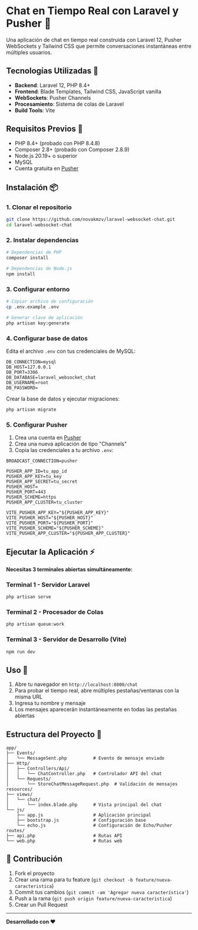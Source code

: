 # Chat en Tiempo Real con Laravel y Pusher 🚀

Una aplicación de chat en tiempo real construida con Laravel 12, Pusher WebSockets y Tailwind CSS que permite conversaciones instantáneas entre múltiples usuarios.


## Tecnologías Utilizadas 🔧

- **Backend**: Laravel 12, PHP 8.4+
- **Frontend**: Blade Templates, Tailwind CSS, JavaScript vanilla
- **WebSockets**: Pusher Channels
- **Procesamiento**: Sistema de colas de Laravel
- **Build Tools**: Vite

## Requisitos Previos 📝

- PHP 8.4+ (probado con PHP 8.4.8)
- Composer 2.8+ (probado con Composer 2.8.9)
- Node.js 20.19+ o superior
- MySQL
- Cuenta gratuita en [Pusher](https://pusher.com)

## Instalación 📦️

### 1. Clonar el repositorio
```bash
git clone https://github.com/novakmzv/laravel-websocket-chat.git
cd laravel-websocket-chat
```

### 2. Instalar dependencias
```bash
# Dependencias de PHP
composer install

# Dependencias de Node.js
npm install
```

### 3. Configurar entorno
```bash
# Copiar archivo de configuración
cp .env.example .env

# Generar clave de aplicación
php artisan key:generate
```

### 4. Configurar base de datos
Edita el archivo `.env` con tus credenciales de MySQL:
```env
DB_CONNECTION=mysql
DB_HOST=127.0.0.1
DB_PORT=3306
DB_DATABASE=laravel_websocket_chat
DB_USERNAME=root
DB_PASSWORD=
```

Crear la base de datos y ejecutar migraciones:
```bash
php artisan migrate
```

### 5. Configurar Pusher
1. Crea una cuenta en [Pusher](https://pusher.com)
2. Crea una nueva aplicación de tipo "Channels"
3. Copia las credenciales a tu archivo `.env`:

```env
BROADCAST_CONNECTION=pusher

PUSHER_APP_ID=tu_app_id
PUSHER_APP_KEY=tu_key
PUSHER_APP_SECRET=tu_secret
PUSHER_HOST=
PUSHER_PORT=443
PUSHER_SCHEME=https
PUSHER_APP_CLUSTER=tu_cluster

VITE_PUSHER_APP_KEY="${PUSHER_APP_KEY}"
VITE_PUSHER_HOST="${PUSHER_HOST}"
VITE_PUSHER_PORT="${PUSHER_PORT}"
VITE_PUSHER_SCHEME="${PUSHER_SCHEME}"
VITE_PUSHER_APP_CLUSTER="${PUSHER_APP_CLUSTER}"
```

## Ejecutar la Aplicación ⚡️

**Necesitas 3 terminales abiertas simultáneamente:**

### Terminal 1 - Servidor Laravel
```bash
php artisan serve
```

### Terminal 2 - Procesador de Colas
```bash
php artisan queue:work
```

### Terminal 3 - Servidor de Desarrollo (Vite)
```bash
npm run dev
```

## Uso 🧪

1. Abre tu navegador en `http://localhost:8000/chat`
2. Para probar el tiempo real, abre múltiples pestañas/ventanas con la misma URL
3. Ingresa tu nombre y mensaje
4. Los mensajes aparecerán instantáneamente en todas las pestañas abiertas

## Estructura del Proyecto 🧱

```
app/
├── Events/
│   └── MessageSent.php          # Evento de mensaje enviado
├── Http/
│   ├── Controllers/Api/
│   │   └── ChatController.php   # Controlador API del chat
│   └── Requests/
│       └── StoreChatMessageRequest.php  # Validación de mensajes
resources/
├── views/
│   └── chat/
│       └── index.blade.php      # Vista principal del chat
└── js/
    ├── app.js                   # Aplicación principal
    ├── bootstrap.js             # Configuración base
    └── echo.js                  # Configuración de Echo/Pusher
routes/
├── api.php                      # Rutas API
└── web.php                      # Rutas web
```


## 🤝 Contribución

1. Fork el proyecto
2. Crear una rama para tu feature (`git checkout -b feature/nueva-caracteristica`)
3. Commit tus cambios (`git commit -am 'Agregar nueva característica'`)
4. Push a la rama (`git push origin feature/nueva-caracteristica`)
5. Crear un Pull Request

---

**Desarrollado con ❤️**
